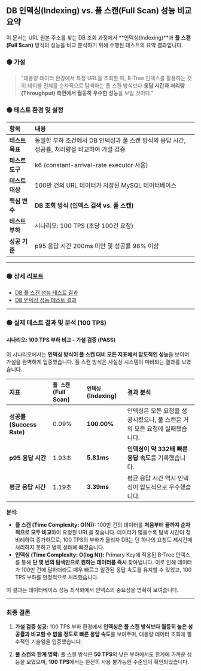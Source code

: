 ## DB 인덱싱(Indexing) vs. 풀 스캔(Full Scan) 성능 비교 요약

이 문서는 URL 원본 주소를 찾는 DB 조회 과정에서 **인덱싱(Indexing)**과 **풀 스캔(Full Scan)** 방식의 성능을 비교 분석하기 위해 수행된 테스트의 요약 결과입니다.

### 🟢 가설

> "대용량 데이터 환경에서 특정 URL을 조회할 때, B-Tree 인덱스를 활용하는 것이 테이블 전체를 순차적으로 탐색하는 풀 스캔 방식보다 **응답 시간과 처리량(Throughput) 측면에서 월등히 우수한 성능**을 보일 것이다."

### 🟢 테스트 환경 및 설정

| 항목 | 내용 |
| :--- | :--- |
| **테스트 목표** | 동일한 부하 조건에서 DB 인덱싱과 풀 스캔 방식의 응답 시간, 성공률, 처리량을 비교하여 가설 검증 |
| **테스트 도구** | k6 (constant-arrival-rate executor 사용) |
| **테스트 대상** | 100만 건의 URL 데이터가 저장된 MySQL 데이터베이스 |
| **핵심 변수** | **DB 조회 방식 (인덱스 검색 vs. 풀 스캔)** |
| **테스트 부하** | 시나리오: 100 TPS (초당 100건 요청) |
| **성공 기준** | p95 응답 시간 200ms 미만 및 성공률 98% 이상 |

-----

### 🟢 상세 리포트

- [DB 풀 스캔 성능 테스트 결과](db/full-scan-results.md)
- [DB 인덱싱 성능 테스트 결과](./db/index-results.md)

-----

### 🟢 실제 테스트 결과 및 분석 (100 TPS)

#### **시나리오: 100 TPS 부하 비교 - 가설 검증 (PASS)**

이 시나리오에서는 **인덱싱 방식이 풀 스캔 대비 모든 지표에서 압도적인 성능**을 보이며 가설을 완벽하게 입증했습니다. 풀 스캔 방식은 사실상 시스템이 마비되는 결과를 보였습니다.

| 지표 | `풀 스캔` (Full Scan) | `인덱싱` (Indexing) | 결과 분석 |
| :--- | :--- | :--- | :--- |
| **성공률 (Success Rate)** | 0.09% | **100.00%** | 인덱싱은 모든 요청을 성공시켰으나, 풀 스캔은 거의 모든 요청에 실패했습니다. |
| **p95 응답 시간** | 1.93초 | **5.81ms** | **인덱싱이 약 332배 빠른 응답 속도**를 기록했습니다. |
| **평균 응답 시간** | 1.19초 | **3.39ms** | 평균 응답 시간 역시 인덱싱이 압도적으로 우수했습니다. |

**분석:**

*   **풀 스캔 (Time Complexity: O(N)):** 100만 건의 데이터를 **처음부터 끝까지 순차적으로 모두 비교**하여 요청된 URL을 찾습니다. 데이터가 많을수록 탐색 시간이 정비례하여 증가하므로, 100 TPS의 부하가 몰리자 DB는 단 하나의 요청도 제시간에 처리하지 못하고 병목 상태에 빠졌습니다.
*   **인덱싱 (Time Complexity: O(log N)):** Primary Key에 적용된 B-Tree 인덱스를 통해 **단 몇 번의 탐색만으로 원하는 데이터를 즉시** 찾아냅니다. 이로 인해 데이터가 100만 건에 달하더라도 매우 빠르고 일관된 응답 속도를 유지할 수 있었고, 100 TPS 부하를 안정적으로 처리했습니다.

이 결과는 데이터베이스 성능 최적화에서 인덱스의 중요성을 명확히 보여줍니다.

-----

### 최종 결론

1.  **가설 검증 성공:** 100 TPS 부하 환경에서 **인덱싱은 풀 스캔 방식보다 월등히 높은 성공률과 비교할 수 없을 정도로 빠른 응답 속도**를 보여주며, 대용량 데이터 조회에 필수적인 기술임을 입증했습니다.

2.  **풀 스캔의 한계 명확:** 풀 스캔 방식은 **50 TPS**의 낮은 부하에서도 한계에 가까운 성능을 보였으며, **100 TPS**에서는 완전히 사용 불가능한 수준임이 확인되었습니다.

